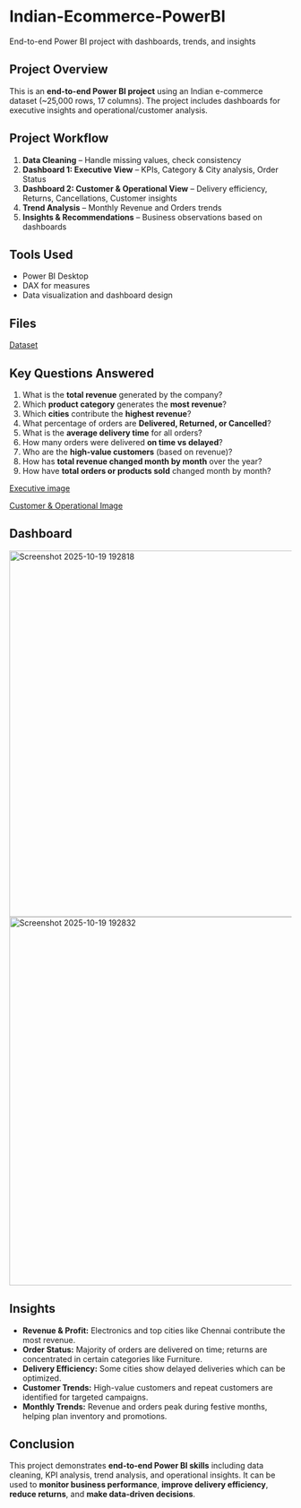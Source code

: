 # Indian-Ecommerce-PowerBI
End-to-end Power BI project with dashboards, trends, and insights

## Project Overview
This is an **end-to-end Power BI project** using an Indian e-commerce dataset (~25,000 rows, 17 columns). The project includes dashboards for executive insights and operational/customer analysis.

## Project Workflow
1. **Data Cleaning** – Handle missing values, check consistency
2. **Dashboard 1: Executive View** – KPIs, Category & City analysis, Order Status
3. **Dashboard 2: Customer & Operational View** – Delivery efficiency, Returns, Cancellations, Customer insights
4. **Trend Analysis** – Monthly Revenue and Orders trends
5. **Insights & Recommendations** – Business observations based on dashboards

## Tools Used
- Power BI Desktop
- DAX for measures
- Data visualization and dashboard design

## Files
<a href="https://github.com/deepakn766/Indian-Ecommerce-PowerBI/blob/main/indian_ecommerce_25000.csv">Dataset<a/>




## Key Questions Answered
1. What is the **total revenue** generated by the company?  
2. Which **product category** generates the **most revenue**?  
3. Which **cities** contribute the **highest revenue**?  
4. What percentage of orders are **Delivered, Returned, or Cancelled**?  
5. What is the **average delivery time** for all orders?  
6. How many orders were delivered **on time vs delayed**?  
7. Who are the **high-value customers** (based on revenue)?  
8. How has **total revenue changed month by month** over the year?  
9. How have **total orders or products sold** changed month by month? 

<a href="https://github.com/deepakn766/Indian-Ecommerce-PowerBI/blob/main/Screenshot%202025-10-19%20192818.png">Executive image</a>

<a href="https://github.com/deepakn766/Indian-Ecommerce-PowerBI/blob/main/Screenshot%202025-10-19%20192832.png">Customer & Operational Image</a
                                                                                                                                              >
## Dashboard
<img width="1166" height="654" alt="Screenshot 2025-10-19 192818" src="https://github.com/user-attachments/assets/e3467131-eef8-4f2e-a618-d6535e6aed87" />
<img width="1166" height="658" alt="Screenshot 2025-10-19 192832" src="https://github.com/user-attachments/assets/f9c6f34c-e411-4e88-882d-e429e5beec46" />


## Insights
- **Revenue & Profit:** Electronics and top cities like Chennai contribute the most revenue.  
- **Order Status:** Majority of orders are delivered on time; returns are concentrated in certain categories like Furniture.  
- **Delivery Efficiency:** Some cities show delayed deliveries which can be optimized.  
- **Customer Trends:** High-value customers and repeat customers are identified for targeted campaigns.  
- **Monthly Trends:** Revenue and orders peak during festive months, helping plan inventory and promotions.  

## Conclusion
This project demonstrates **end-to-end Power BI skills** including data cleaning, KPI analysis, trend analysis, and operational insights. It can be used to **monitor business performance**, **improve delivery efficiency**, **reduce returns**, and **make data-driven decisions**.  





